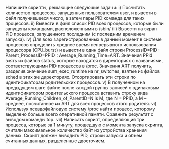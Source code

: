  Напишите скрипты, решающие следующие задачи:
i) Посчитать количество процессов, запущенных пользователем user, и вывести в файл получившееся
число, а затем пары PID:команда для таких процессов.
ii) Вывести в файл список PID всех процессов, которые были запущены командами, расположенными в
/sbin/
iii) Вывести на экран PID процесса, запущенного последним (с последним временем запуска).
iv) Для всех зарегистрированных в данный момент в системе процессов определить среднее время
непрерывного использования процессора (CPU_burst) и вывести в один файл строки
ProcessID=PID : Parent_ProcessID=PPID : Average_Running_Time=ART.
Значения PPid взять из файлов status, которые находятся в директориях с названиями,
соответствующими PID процессов в /proc. Значения ART получить, разделив значение
sum_exec_runtime на nr_switches, взятые из файлов sched в этих же директориях.
Отсортировать эти строки по идентификаторам родительских процессов.
v) В полученном на предыдущем шаге файле после каждой группы записей с одинаковым
идентификатором родительского процесса вставить строку вида
Average_Running_Children_of_ParentID=N is M,
где N = PPID, а M – среднее, посчитанное из ART для всех процессов этого родителя.
vi) Используя псевдофайловую систему /proc найти процесс, которому выделено больше всего
оперативной памяти. Сравнить результат с выводом команды top.
vii) Написать скрипт, определяющий три процесса, которые за 1 минуту, прошедшую с момента запуска
скрипта, считали максимальное количество байт из устройства хранения данных. Скрипт должен
выводить PID, строки запуска и объем считанных данных, разделенные двоеточием.